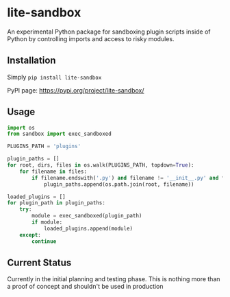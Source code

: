 # lite-sandbox

An experimental Python package for sandboxing plugin scripts inside of Python by controlling imports and access to risky modules.

## Installation
Simply `pip install lite-sandbox`

PyPI page: https://pypi.org/project/lite-sandbox/

## Usage
```python
import os
from sandbox import exec_sandboxed

PLUGINS_PATH = 'plugins'

plugin_paths = []
for root, dirs, files in os.walk(PLUGINS_PATH, topdown=True):
    for filename in files:
        if filename.endswith('.py') and filename != '__init__.py' and filename != '__main__.py':
            plugin_paths.append(os.path.join(root, filename))

loaded_plugins = []
for plugin_path in plugin_paths:
    try:
        module = exec_sandboxed(plugin_path)
        if module:
            loaded_plugins.append(module)
    except:
        continue
```

## Current Status
Currently in the initial planning and testing phase. This is nothing more than a proof of concept and shouldn't be used in production